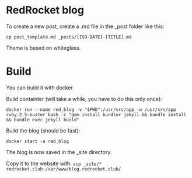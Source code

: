 # RedRocket blog

To create a new post, create a .md file in the \_post folder like this:

```
cp post_template.md _posts/[ISO-DATE]-[TITLE].md
```

Theme is based on whiteglass.

# Build

You can build it with docker.

Build containter (will take a while, you have to do this only once):

`docker run --name red_blog -v "$PWD":/usr/src/app -w /usr/src/app ruby:2.5-buster bash -c "gem install bundler jekyll && bundle install && bundle exec jekyll build"`

Build the blog (should be fast):

`docker start -a red_blog`

The blog is now saved in the \_site directory.

Copy it to the website with: `scp _site/* redrocket.club:/var/www/blog.redrocket.club/`
